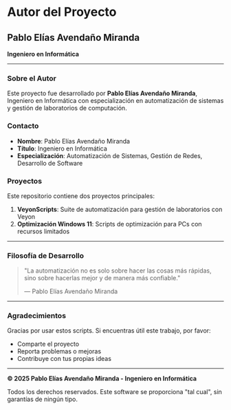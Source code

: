 # Autor del Proyecto

## Pablo Elías Avendaño Miranda
**Ingeniero en Informática**

---

### Sobre el Autor

Este proyecto fue desarrollado por **Pablo Elías Avendaño Miranda**, Ingeniero en Informática con especialización en automatización de sistemas y gestión de laboratorios de computación.

### Contacto

- **Nombre**: Pablo Elías Avendaño Miranda
- **Título**: Ingeniero en Informática
- **Especialización**: Automatización de Sistemas, Gestión de Redes, Desarrollo de Software

### Proyectos

Este repositorio contiene dos proyectos principales:

1. **VeyonScripts**: Suite de automatización para gestión de laboratorios con Veyon
2. **Optimización Windows 11**: Scripts de optimización para PCs con recursos limitados

---

### Filosofía de Desarrollo

> "La automatización no es solo sobre hacer las cosas más rápidas, sino sobre hacerlas mejor y de manera más confiable."
> 
> — Pablo Elías Avendaño Miranda

---

### Agradecimientos

Gracias por usar estos scripts. Si encuentras útil este trabajo, por favor:
- Comparte el proyecto
- Reporta problemas o mejoras
- Contribuye con tus propias ideas

---

**© 2025 Pablo Elías Avendaño Miranda - Ingeniero en Informática**

Todos los derechos reservados. Este software se proporciona "tal cual", sin garantías de ningún tipo.

